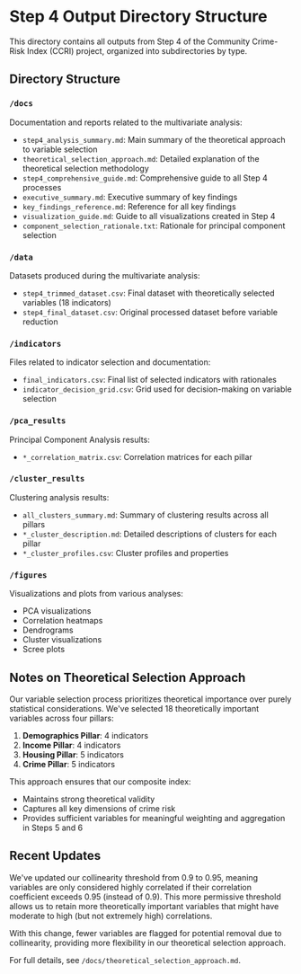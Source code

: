 # Step 4 Output Directory Structure

This directory contains all outputs from Step 4 of the Community Crime-Risk Index (CCRI) project, organized into subdirectories by type.

## Directory Structure

### `/docs`
Documentation and reports related to the multivariate analysis:
- `step4_analysis_summary.md`: Main summary of the theoretical approach to variable selection
- `theoretical_selection_approach.md`: Detailed explanation of the theoretical selection methodology
- `step4_comprehensive_guide.md`: Comprehensive guide to all Step 4 processes
- `executive_summary.md`: Executive summary of key findings
- `key_findings_reference.md`: Reference for all key findings
- `visualization_guide.md`: Guide to all visualizations created in Step 4
- `component_selection_rationale.txt`: Rationale for principal component selection

### `/data`
Datasets produced during the multivariate analysis:
- `step4_trimmed_dataset.csv`: Final dataset with theoretically selected variables (18 indicators)
- `step4_final_dataset.csv`: Original processed dataset before variable reduction

### `/indicators`
Files related to indicator selection and documentation:
- `final_indicators.csv`: Final list of selected indicators with rationales
- `indicator_decision_grid.csv`: Grid used for decision-making on variable selection

### `/pca_results`
Principal Component Analysis results:
- `*_correlation_matrix.csv`: Correlation matrices for each pillar

### `/cluster_results`
Clustering analysis results:
- `all_clusters_summary.md`: Summary of clustering results across all pillars
- `*_cluster_description.md`: Detailed descriptions of clusters for each pillar
- `*_cluster_profiles.csv`: Cluster profiles and properties

### `/figures`
Visualizations and plots from various analyses:
- PCA visualizations
- Correlation heatmaps
- Dendrograms
- Cluster visualizations
- Scree plots

## Notes on Theoretical Selection Approach

Our variable selection process prioritizes theoretical importance over purely statistical considerations. We've selected 18 theoretically important variables across four pillars:

1. **Demographics Pillar**: 4 indicators
2. **Income Pillar**: 4 indicators 
3. **Housing Pillar**: 5 indicators
4. **Crime Pillar**: 5 indicators

This approach ensures that our composite index:
- Maintains strong theoretical validity
- Captures all key dimensions of crime risk
- Provides sufficient variables for meaningful weighting and aggregation in Steps 5 and 6

## Recent Updates

We've updated our collinearity threshold from 0.9 to 0.95, meaning variables are only considered highly correlated if their correlation coefficient exceeds 0.95 (instead of 0.9). This more permissive threshold allows us to retain more theoretically important variables that might have moderate to high (but not extremely high) correlations.

With this change, fewer variables are flagged for potential removal due to collinearity, providing more flexibility in our theoretical selection approach.

For full details, see `/docs/theoretical_selection_approach.md`. 